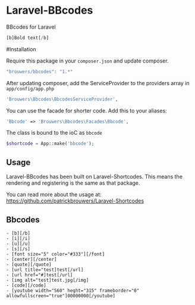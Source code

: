 Laravel-BBcodes
==================

BBcodes for Laravel

```php
[b]Bold text[/b]
```

#Installation

Require this package in your `composer.json` and update composer.

```php
"brouwers/bbcodes": "1.*"
```

After updating composer, add the ServiceProvider to the providers array in `app/config/app.php`

```php
'Brouwers\Bbcodes\BbcodesServiceProvider',
```

You can use the facade for shorter code. Add this to your aliases:

```php
'Bbcode' => 'Brouwers\Bbcodes\Facades\Bbcode',
```

The class is bound to the ioC as `bbcode`

```php
$shortcode = App::make('bbcode');
```

## Usage

Laravel-BBcodes has been built on Laravel-Shortcodes. This means the rendering and registering is the same as that package. 

You can read more about the usage at: https://github.com/patrickbrouwers/Laravel-Shortcodes

## Bbcodes

```
- [b][/b]
- [i][/i]
- [u][/u]
- [s][/s]
- [font size="5" color="#333"][/font]
- [center][/center]
- [quote][/quote]
- [url title="test]test[/url]
- [url href="#]test[/url]
- [img alt="test]test.jpg[/img]
- [code][/code]
- [youtube width="560" heght="315" frameborder="0" allowfullscreen="true"]00000000[/youtube]
```
